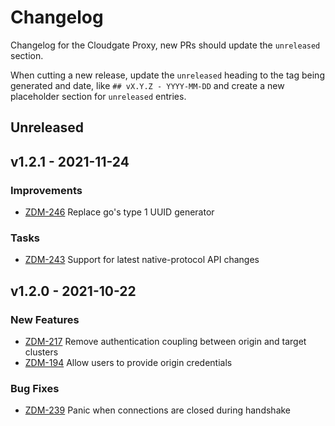 # Changelog

Changelog for the Cloudgate Proxy, new PRs should update the `unreleased` section.

When cutting a new release, update the `unreleased` heading to the tag being generated and date, like `## vX.Y.Z - YYYY-MM-DD` and create a new placeholder section for  `unreleased` entries.

## Unreleased

## v1.2.1 - 2021-11-24

### Improvements

* [ZDM-246](https://datastax.jira.com/browse/ZDM-246) Replace go's type 1 UUID generator

### Tasks

* [ZDM-243](https://datastax.jira.com/browse/ZDM-243) Support for latest native-protocol API changes

## v1.2.0 - 2021-10-22

### New Features

* [ZDM-217](https://datastax.jira.com/browse/ZDM-217) Remove authentication coupling between origin and target clusters
* [ZDM-194](https://datastax.jira.com/browse/ZDM-194) Allow users to provide origin credentials

### Bug Fixes

* [ZDM-239](https://datastax.jira.com/browse/ZDM-239) Panic when connections are closed during handshake

